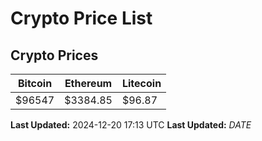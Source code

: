 # Crypto Price List

## Crypto Prices
| Bitcoin | Ethereum | Litecoin |
| ------- | -------- | -------- |
| $96547 | $3384.85 | $96.87 |
**Last Updated:** 2024-12-20 17:13 UTC
**Last Updated:** $DATE$

